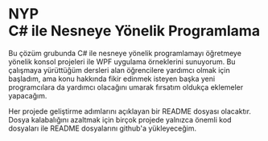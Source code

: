 ﻿# NYP<br>C# ile Nesneye Yönelik Programlama
Bu çözüm grubunda C# ile nesneye yönelik programlamayı
öğretmeye yönelik konsol projeleri ile WPF uygulama örneklerini
sunuyorum. Bu çalışmaya yürüttüğüm dersleri alan öğrencilere
yardımcı olmak için başladım, ama konu hakkında fikir edinmek
isteyen başka yeni programcılara da yardımcı olacağını umarak
fırsatım oldukça eklemeler yapacağım.

Her projede geliştirme adımlarını açıklayan bir README dosyası
olacaktır. Dosya kalabalığını azaltmak için birçok projede yalnızca
önemli kod dosyaları ile README dosyalarını github'a yükleyeceğim.